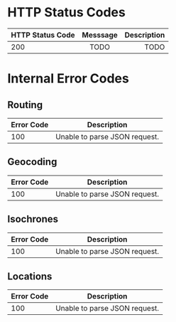# HTTP Status Codes

| HTTP Status Code   |  Messsage | Description |
|----------|:-------------:|------:|
| 200 |  TODO | TODO |




# Internal Error Codes

## Routing
| Error Code   |  Description |
|----------|:-------------:|
| 100 |  Unable to parse JSON request. |


## Geocoding
| Error Code   |  Description |
|----------|:-------------:|
| 100 |  Unable to parse JSON request. |

## Isochrones
| Error Code   |  Description |
|----------|:-------------:|
| 100 |  Unable to parse JSON request. |

## Locations
| Error Code   |  Description |
|----------|:-------------:|
| 100 |  Unable to parse JSON request. |
